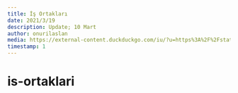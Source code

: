 ```yaml
---
title: İş Ortakları
date: 2021/3/19
description: Update; 10 Mart
author: onurilaslan
media: https://external-content.duckduckgo.com/iu/?u=https%3A%2F%2Fstatic.vecteezy.com%2Fsystem%2Fresources%2Fpreviews%2F000%2F516%2F864%2Fnon_2x%2Ftwo-business-man-on-a-deal-vector.png&f=1&nofb=1
timestamp: 1
---
```


# is-ortaklari

